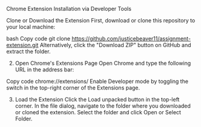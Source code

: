 Chrome Extension Installation via Developer Tools

 Clone or Download the Extension
First, download or clone this repository to your local machine:

bash
Copy code
git clone https://github.com/justicebeaver11/assignment-extension.git
Alternatively, click the "Download ZIP" button on GitHub and extract the folder.

2. Open Chrome's Extensions Page
Open Chrome and type the following URL in the address bar:

Copy code
chrome://extensions/
Enable Developer mode by toggling the switch in the top-right corner of the Extensions page.

3. Load the Extension
Click the Load unpacked button in the top-left corner.
In the file dialog, navigate to the folder where you downloaded or cloned the extension.
Select the folder and click Open or Select Folder.
